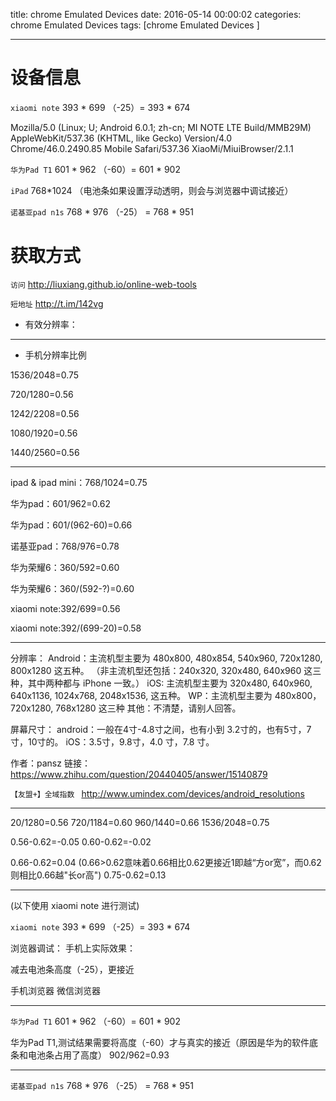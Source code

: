 title: chrome Emulated Devices
date: 2016-05-14 00:00:02
categories: chrome Emulated Devices
tags: [chrome Emulated Devices ]


---


# 设备信息

`xiaomi note`  393 *  699 （-25）= 393 * 674

Mozilla/5.0 (Linux; U; Android 6.0.1; zh-cn; MI NOTE LTE Build/MMB29M) AppleWebKit/537.36 (KHTML, like Gecko) Version/4.0 Chrome/46.0.2490.85 Mobile Safari/537.36 XiaoMi/MiuiBrowser/2.1.1 



`华为Pad T1` 601 * 962 （-60）= 601 * 902


`iPad` 768*1024   （电池条如果设置浮动透明，则会与浏览器中调试接近）


`诺基亚pad n1s` 768 * 976  （-25）  = 768 * 951



# 获取方式


`访问` http://liuxiang.github.io/online-web-tools

`短地址` http://t.im/142vg




- 有效分辨率：



---

- 手机分辨率比例




1536/2048=0.75




720/1280=0.56

1242/2208=0.56

1080/1920=0.56

1440/2560=0.56




---







ipad & ipad mini：768/1024=0.75




华为pad：601/962=0.62

华为pad：601/(962-60)=0.66




诺基亚pad：768/976=0.78




华为荣耀6：360/592=0.60

华为荣耀6：360/(592-?)=0.60




xiaomi note:392/699=0.56

xiaomi note:392/(699-20)=0.58







---


分辨率：
Android：主流机型主要为 480x800, 480x854, 540x960, 720x1280, 800x1280 这五种。
（非主流机型还包括：240x320, 320x480, 640x960 这三种，其中两种都与 iPhone 一致。）
iOS: 主流机型主要为 320x480, 640x960, 640x1136, 1024x768, 2048x1536, 这五种。
WP：主流机型主要为 480x800，720x1280, 768x1280 这三种
其他：不清楚，请别人回答。
 
屏幕尺寸：
android：一般在4寸-4.8寸之间，也有小到 3.2寸的，也有5寸，7寸，10寸的。
iOS：3.5寸，9.8寸，4.0 寸，7.8 寸。
 
作者：pansz
链接：https://www.zhihu.com/question/20440405/answer/15140879


`【友盟+】全域指数 ` http://www.umindex.com/devices/android_resolutions


---
20/1280=0.56
720/1184=0.60
960/1440=0.66
1536/2048=0.75


0.56-0.62=-0.05
0.60-0.62=-0.02  


0.66-0.62=0.04   (0.66>0.62意味着0.66相比0.62更接近1即越“方or宽”，而0.62则相比0.66越"长or高")
0.75-0.62=0.13





---

(以下使用 xiaomi note 进行测试)




`xiaomi note`  393 * 699  （-25）=  393 * 674

浏览器调试：                                                                                                                                                                                                手机上实际效果：

       


减去电池条高度（-25），更接近







 手机浏览器                                                                                                                   微信浏览器









---


`华为Pad T1` 601 * 962  （-60）= 601 * 902


华为Pad T1,测试结果需要将高度（-60）才与真实的接近（原因是华为的软件底条和电池条占用了高度）  902/962=0.93
        


---
`诺基亚pad n1s` 768 * 976  （-25）  = 768 * 951

        

<!-- more -->

